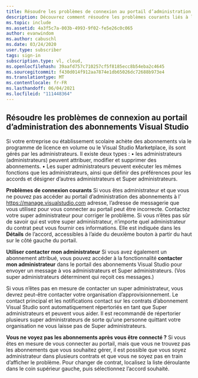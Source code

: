 ```yaml
---
title: Résoudre les problèmes de connexion au portail d’administration des abonnements Visual Studio | Microsoft Docs
description: Découvrez comment résoudre les problèmes courants liés à l’accès au portail d’administration des abonnements Visual Studio.
ms.topic: include
ms.assetid: 4a3f5c7a-003b-4993-9f02-fe5e26c0c065
author: evanwindom
ms.author: cabuschl
ms.date: 03/24/2020
user.type: subscriber
tags: sign-in
subscription.type: vl, cloud,
ms.openlocfilehash: 39aafd757c710257cf5f8185ecc8b54eba2c4645
ms.sourcegitcommit: f430d014f912aa7874e1db65026dc72688b973e4
ms.translationtype: MT
ms.contentlocale: fr-FR
ms.lasthandoff: 06/04/2021
ms.locfileid: "111448364"
---
```

## <a name="resolve-issues-signing-in-to-visual-studio-subscriptions-administration-portal"></a>Résoudre les problèmes de connexion au portail d’administration des abonnements Visual Studio
Si votre entreprise ou établissement scolaire achète des abonnements via le programme de licence en volume ou le Visual Studio Marketplace, ils sont gérés par les administrateurs.  Il existe deux types : • les administrateurs (administrateurs) peuvent attribuer, modifier et supprimer des abonnements.
• Les super administrateurs peuvent exécuter les mêmes fonctions que les administrateurs, ainsi que définir des préférences pour les accords et désigner d’autres administrateurs et Super administrateurs.  

**Problèmes de connexion courants** Si vous êtes administrateur et que vous ne pouvez pas accéder au portail d’administration des abonnements à l' https://manage.visualstudio.com adresse, l’adresse de messagerie que vous utilisez pour vous connecter au portail peut être incorrecte.  Contactez votre super administrateur pour corriger le problème.  Si vous n’êtes pas sûr de savoir qui est votre super administrateur, n’importe quel administrateur du contrat peut vous fournir ces informations.  Elle est indiquée dans les **Détails** de l’accord, accessibles à l’aide du deuxième bouton à partir du haut sur le côté gauche du portail.

**Utiliser contacter mon administrateur** Si vous avez également un abonnement attribué, vous pouvez accéder à la fonctionnalité **contacter mon administrateur** dans le portail des abonnements Visual Studio pour envoyer un message à vos administrateurs et Super administrateurs.  (Vos super administrateurs déterminent qui reçoit ces messages.)

Si vous n’êtes pas en mesure de contacter un super administrateur, vous devrez peut-être contacter votre organisation d’approvisionnement.  Le contact principal et les notifications contact sur les contrats d’abonnement Visual Studio sont automatiquement répertoriés en tant que Super administrateurs et peuvent vous aider.  Il est recommandé de répertorier plusieurs super administrateurs de sorte qu’une personne quittant votre organisation ne vous laisse pas de Super administrateurs.

**Vous ne voyez pas les abonnements après vous être connecté ?**
Si vous êtes en mesure de vous connecter au portail, mais que vous ne trouvez pas les abonnements que vous souhaitez gérer, il est possible que vous soyez administrateur dans plusieurs contrats et que vous ne soyez pas en train d’afficher le problème.  Pour changer de contrat, localisez la liste déroulante dans le coin supérieur gauche, puis sélectionnez l’accord souhaité.  
